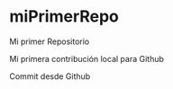 # miPrimerRepo

Mi primer Repositorio

Mi primera contribución local para Github

Commit desde Github
